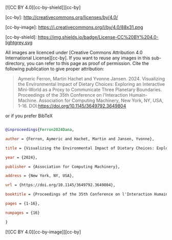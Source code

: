 \[!\[CC BY 4.0]\[cc-by-shield]]\[cc-by]



\[cc-by]: http://creativecommons.org/licenses/by/4.0/

\[cc-by-image]: https://i.creativecommons.org/l/by/4.0/88x31.png

\[cc-by-shield]: https://img.shields.io/badge/License-CC%20BY%204.0-lightgrey.svg



All images are licenced under \[Creative Commons Attribution 4.0 International License]\[cc-by]. If you want to reuse any images in this sub-directory, you can refer to this page as proof of permission. Cite the following publication to give proper attribution:



>Aymeric Ferron, Martin Hachet and Yvonne Jansen. 2024. Visualizing the Environmental Impact of Dietary Choices: Exploring an Interactive Mini-World as a Proxy to Communicate Three Planetary Boundaries. Proceedings of the 35th Conference on l'Interaction Humain-Machine. Association for Computing Machinery, New York, NY, USA, 1-16. DOI:https://doi.org/10.1145/3649792.3649804



or if you prefer BibTeX



```bibtex

@inproceedings{Ferron2024Dana,

author = {Ferron, Aymeric and Hachet, Martin and Jansen, Yvonne},

title = {Visualizing the Environmental Impact of Dietary Choices: Exploring an Interactive Mini-World as a Proxy to Communicate Three Planetary Boundaries},

year = {2024},

publisher = {Association for Computing Machinery},

address = {New York, NY, USA},

url = {https://doi.org/10.1145/3649792.3649804},

booktitle = {Proceedings of the 35th Conference on l'Interaction Humain-Machine},

pages = {1-16},

numpages = {16}

}

```



\[!\[CC BY 4.0]\[cc-by-image]]\[cc-by]

